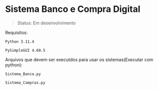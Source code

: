 <h1>Sistema Banco e Compra Digital</h1>

> Status: Em desenvolvimento

Requisitos:
```
Python 3.11.4
```
```
PySimpleGUI 4.60.5
```
Arquivos que devem ser executdos para usar os sistemas(Executar com python):
```
Sistema_Banco.py
```
```
Sistema_Compras.py
```
